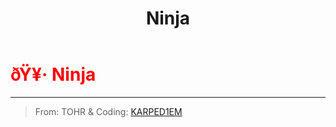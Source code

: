 ﻿---
lang: en-US
title: Ninja
prev: Mercenary
next: QuickShooter
---
# <font color="red">ðŸ¥· <b>Ninja</b></font> <Badge text="Killing" type="tip" vertical="middle"/>
---

> From: TOHR & Coding: [KARPED1EM](https://github.com/KARPED1EM)


